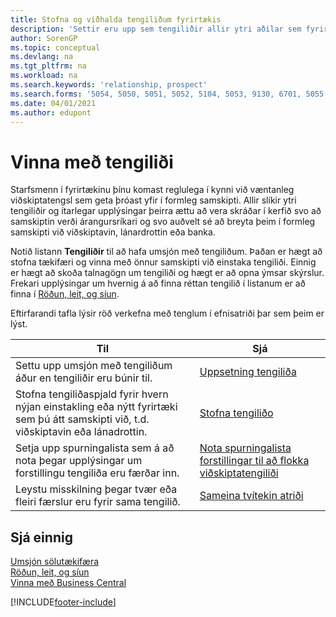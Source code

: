 ```yaml
---
title: Stofna og viðhalda tengiliðum fyrirtækis
description: 'Settir eru upp sem tengiliðir allir ytri aðilar sem fyrirtækið hefur viðskiptatengsl við (til dæmis viðföng, viðskiptamenn, lánadrottnar og ráðgjafar).'
author: SorenGP
ms.topic: conceptual
ms.devlang: na
ms.tgt_pltfrm: na
ms.workload: na
ms.search.keywords: 'relationship, prospect'
ms.search.forms: '5054, 5050, 5051, 5052, 5104, 5053, 9130, 6701, 5055, 1604'
ms.date: 04/01/2021
ms.author: edupont
---
```

# Vinna með tengiliði

Starfsmenn í fyrirtækinu þínu komast reglulega í kynni við væntanleg viðskiptatengsl sem geta þróast yfir í formleg samskipti. Allir slíkir ytri tengiliðir og ítarlegar upplýsingar þeirra ættu að vera skráðar í kerfið svo að samskiptin verði árangursríkari og svo auðvelt sé að breyta þeim í formleg samskipti við viðskiptavin, lánardrottin eða banka.

Notið listann **Tengiliðir** til að hafa umsjón með tengiliðum. Þaðan er hægt að stofna tækifæri og vinna með önnur samskipti við einstaka tengiliði. Einnig er hægt að skoða talnagögn um tengiliði og hægt er að opna ýmsar skýrslur. Frekari upplýsingar um hvernig á að finna réttan tengilið í listanum er að finna í [Röðun, leit, og síun](ui-enter-criteria-filters.md).  

Eftirfarandi tafla lýsir röð verkefna með tenglum í efnisatriði þar sem þeim er lýst.

| Til | Sjá |
| --- | --- |
| Settu upp umsjón með tengiliðum áður en tengiliðir eru búnir til. |[Uppsetning tengiliða](marketing-setup-contacts.md) |
| Stofna tengiliðaspjald fyrir hvern nýjan einstakling eða nýtt fyrirtæki sem þú átt samskipti við, t.d. viðskiptavin eða lánadrottin. |[Stofna tengiliðo](marketing-create-contact-companies.md) |
|Setja upp spurningalista sem á að nota þegar upplýsingar um forstillingu tengiliða eru færðar inn.|[Nota spurningalista forstillingar til að flokka viðskiptatengiliði](marketing-create-contact-profile-questionnaire.md)|
|Leystu misskilning þegar tvær eða fleiri færslur eru fyrir sama tengilið.|[Sameina tvítekin atriði](sales-how-merge-duplicate-records.md)|

## Sjá einnig

[Umsjón sölutækifæra](marketing-manage-sales-opportunities.md)  
[Röðun, leit, og síun](ui-enter-criteria-filters.md)  
[Vinna með Business Central](ui-work-product.md)  


[!INCLUDE[footer-include](includes/footer-banner.md)]
